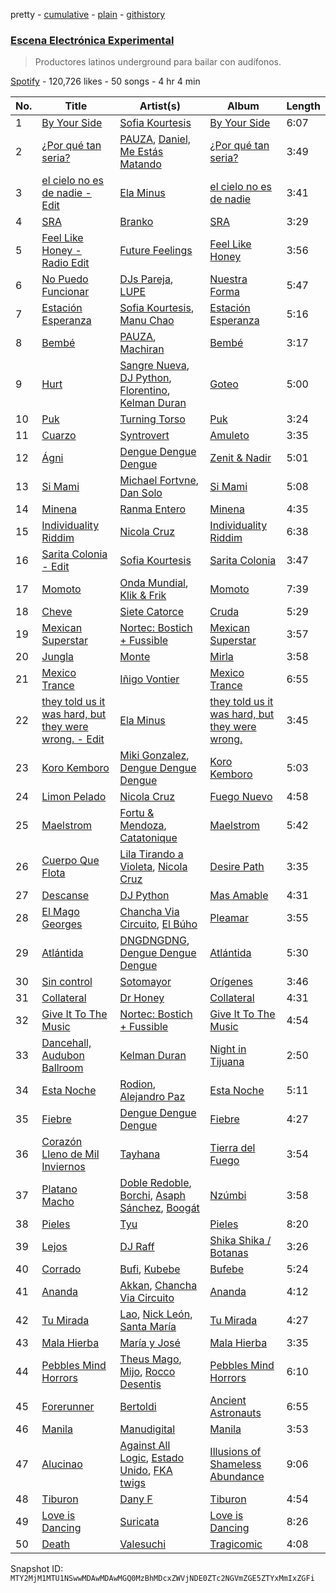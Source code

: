 pretty - [cumulative](/playlists/cumulative/37i9dQZF1DWWzc8XPy0ntN.md) - [plain](/playlists/plain/37i9dQZF1DWWzc8XPy0ntN) - [githistory](https://github.githistory.xyz/mackorone/spotify-playlist-archive/blob/main/playlists/plain/37i9dQZF1DWWzc8XPy0ntN)

### [Escena Electrónica Experimental](https://open.spotify.com/playlist/37i9dQZF1DWWzc8XPy0ntN)

> Productores latinos underground para bailar con audífonos.

[Spotify](https://open.spotify.com/user/spotify) - 120,726 likes - 50 songs - 4 hr 4 min

| No. | Title | Artist(s) | Album | Length |
|---|---|---|---|---|
| 1 | [By Your Side](https://open.spotify.com/track/69uPNh3b6VKdMZMbIKYQ1l) | [Sofia Kourtesis](https://open.spotify.com/artist/7wXTWO45lqpUejDkike0Gf) | [By Your Side](https://open.spotify.com/album/4iv1fsRtMDanS6VB6RW0Hg) | 6:07 |
| 2 | [¿Por qué tan seria?](https://open.spotify.com/track/6wdkhuxxLOebJK8scPd9LX) | [PAUZA](https://open.spotify.com/artist/2GZ0VsYD0N5Gb3EOIELa1N), [Daniel, Me Estás Matando](https://open.spotify.com/artist/51yyeVxyvecgePAWXmeLUE) | [¿Por qué tan seria?](https://open.spotify.com/album/32NnTNEkICcFVI1gfV5amQ) | 3:49 |
| 3 | [el cielo no es de nadie \- Edit](https://open.spotify.com/track/1pY4lWKYXLGqcSql0CzDuy) | [Ela Minus](https://open.spotify.com/artist/4rdJkXHNrMgowlwUdQAg8T) | [el cielo no es de nadie](https://open.spotify.com/album/2NzNIhJKRGCuPWfAJtUUCL) | 3:41 |
| 4 | [SRA](https://open.spotify.com/track/6J3FPGcMwdO1ik7sYRjKCF) | [Branko](https://open.spotify.com/artist/1lEBJGJgdoevi1Clv9CqLT) | [SRA](https://open.spotify.com/album/13AzeHpoKFRk6T2R9hsaGb) | 3:29 |
| 5 | [Feel Like Honey \- Radio Edit](https://open.spotify.com/track/4SDgjPDwZTPNPDFyN1hkwQ) | [Future Feelings](https://open.spotify.com/artist/3Au2QfFkLbGnjGvQ2DR0kH) | [Feel Like Honey](https://open.spotify.com/album/7pDqpbAxk2iT8EgC9WpDPI) | 3:56 |
| 6 | [No Puedo Funcionar](https://open.spotify.com/track/5ovjlgDlwy3fDfAWDh1Pki) | [DJs Pareja](https://open.spotify.com/artist/5oTo90z4UYa7QUQ3Je3dQ7), [LUPE](https://open.spotify.com/artist/4PRzyAvNqlYKSMhsKl2e0j) | [Nuestra Forma](https://open.spotify.com/album/1Vr6Mf9IkYR5GEwjLyfxMq) | 5:47 |
| 7 | [Estación Esperanza](https://open.spotify.com/track/1jGkLUJCl46NmXIM6rUghn) | [Sofia Kourtesis](https://open.spotify.com/artist/7wXTWO45lqpUejDkike0Gf), [Manu Chao](https://open.spotify.com/artist/6wH6iStAh4KIaWfuhf0NYM) | [Estación Esperanza](https://open.spotify.com/album/64q41JtvnThaB2VaVrqfpQ) | 5:16 |
| 8 | [Bembé](https://open.spotify.com/track/0yNL4Rma8wSmtBH39UuEUG) | [PAUZA](https://open.spotify.com/artist/2GZ0VsYD0N5Gb3EOIELa1N), [Machiran](https://open.spotify.com/artist/2G9YVfs6LKoJeFnGj4K3yx) | [Bembé](https://open.spotify.com/album/4gvhsXGJz2vzI16PJuFznV) | 3:17 |
| 9 | [Hurt](https://open.spotify.com/track/7nZfJZknW5vyEU2uWJhmiI) | [Sangre Nueva](https://open.spotify.com/artist/0YmokPIhVketCTSXBRp20R), [DJ Python](https://open.spotify.com/artist/1LoZxxInSyuVFKSMAB4BPl), [Florentino](https://open.spotify.com/artist/1rhVQSyhxNOMN6RHi2sB44), [Kelman Duran](https://open.spotify.com/artist/6PIl48ctj6HDmqVM2uIikd) | [Goteo](https://open.spotify.com/album/0bSLm9NcV2xx1cXNyQpy24) | 5:00 |
| 10 | [Puk](https://open.spotify.com/track/06nGBVYjH9ajxhrGQ2xfvV) | [Turning Torso](https://open.spotify.com/artist/6j5BxXSPPlGZIMeWjMoIPQ) | [Puk](https://open.spotify.com/album/4s2pQPbpvmtDTV2lecbqvi) | 3:24 |
| 11 | [Cuarzo](https://open.spotify.com/track/1aIModmKDbvX4xJqBFgQv8) | [Syntrovert](https://open.spotify.com/artist/541d4y9qEGqgZBoHrR0NmA) | [Amuleto](https://open.spotify.com/album/03fMs2DjHK6n5zbDqKkGHg) | 3:35 |
| 12 | [Ágni](https://open.spotify.com/track/6oFeHebu9Jv72wfFrC2wRm) | [Dengue Dengue Dengue](https://open.spotify.com/artist/4dNjJV9AjGqHzkZualfhnG) | [Zenit & Nadir](https://open.spotify.com/album/5F3AulLRnkl7a52gcim5q6) | 5:01 |
| 13 | [Si Mami](https://open.spotify.com/track/3iG93FbuY3fqgfedMCC6A7) | [Michael Fortvne](https://open.spotify.com/artist/6BIKs7su9UYmtKs5nj3Jpz), [Dan Solo](https://open.spotify.com/artist/7E1ZwNnXreZgJpmTNUJva7) | [Si Mami](https://open.spotify.com/album/6RMpW1nConyzYdawMen6ps) | 5:08 |
| 14 | [Minena](https://open.spotify.com/track/4yvUIVFjmNJL7nrb0irmBa) | [Ranma Entero](https://open.spotify.com/artist/779eiS92bExNWIAWxmiWIB) | [Minena](https://open.spotify.com/album/0IWOooqWyw1lf5xqYGGs3H) | 4:35 |
| 15 | [Individuality Riddim](https://open.spotify.com/track/5xbSiMMp6T98hJEQrUfFXX) | [Nicola Cruz](https://open.spotify.com/artist/0OltT51j3hIkgaDJqqPzDn) | [Individuality Riddim](https://open.spotify.com/album/2QQ714tuWG924CXN9H150s) | 6:38 |
| 16 | [Sarita Colonia \- Edit](https://open.spotify.com/track/0VNtKhOQZConLZc1GjQckk) | [Sofia Kourtesis](https://open.spotify.com/artist/7wXTWO45lqpUejDkike0Gf) | [Sarita Colonia](https://open.spotify.com/album/0ku4piLs17h4xD7e92FEf6) | 3:47 |
| 17 | [Momoto](https://open.spotify.com/track/6zyb9XHm1RjxaeerHo8Mv5) | [Onda Mundial](https://open.spotify.com/artist/5c5oay9VCy0a9RzFw1S8Dp), [Klik & Frik](https://open.spotify.com/artist/56P5wn7V6w46OyYV9vS5jC) | [Momoto](https://open.spotify.com/album/3cThlPotjMGdTYVj77PXpA) | 7:39 |
| 18 | [Cheve](https://open.spotify.com/track/16f4s3WLYMbCtIVlyaqO89) | [Siete Catorce](https://open.spotify.com/artist/3MVzVLPSlOV0s6mGQ2YZHr) | [Cruda](https://open.spotify.com/album/2Ia0Ig2JkLx3NNpdxuICeH) | 5:29 |
| 19 | [Mexican Superstar](https://open.spotify.com/track/71twNlaatmLS7noNHrjNlZ) | [Nortec: Bostich + Fussible](https://open.spotify.com/artist/3Jarv4dvk7d9k6AkqDUVJg) | [Mexican Superstar](https://open.spotify.com/album/4lSJuFFlo7MEKtpLCBXW14) | 3:57 |
| 20 | [Jungla](https://open.spotify.com/track/4iS3nysui6BO2ljE6Z00yu) | [Monte](https://open.spotify.com/artist/1fcnE99XRNfHPyu27ysuNG) | [Mirla](https://open.spotify.com/album/2thUe8kdgLxFD6TUbCVwI7) | 3:58 |
| 21 | [Mexico Trance](https://open.spotify.com/track/4yg5djr9I1rhJZAXUxZIg4) | [Iñigo Vontier](https://open.spotify.com/artist/46102Rmv7OVlBvNRnH3fj2) | [Mexico Trance](https://open.spotify.com/album/7AJ6vYLnEU0O6yzO6fvJIZ) | 6:55 |
| 22 | [they told us it was hard, but they were wrong\. \- Edit](https://open.spotify.com/track/4eChGxuP1HLtOPpQFFXRbP) | [Ela Minus](https://open.spotify.com/artist/4rdJkXHNrMgowlwUdQAg8T) | [they told us it was hard, but they were wrong.](https://open.spotify.com/album/6PbCwsrFphZdHvDhDneO4v) | 3:45 |
| 23 | [Koro Kemboro](https://open.spotify.com/track/0WpeystVcDypHRUhfrRBuz) | [Miki Gonzalez](https://open.spotify.com/artist/0ifCMWK5i03zLZL2N5hmWy), [Dengue Dengue Dengue](https://open.spotify.com/artist/4dNjJV9AjGqHzkZualfhnG) | [Koro Kemboro](https://open.spotify.com/album/2a99LCBq1HLVEym4R7iHYF) | 5:03 |
| 24 | [Limon Pelado](https://open.spotify.com/track/4AObAZOnmRqCET9CgdzoeD) | [Nicola Cruz](https://open.spotify.com/artist/0OltT51j3hIkgaDJqqPzDn) | [Fuego Nuevo](https://open.spotify.com/album/3jXvU3BbxtNU9q5XG4BvDh) | 4:58 |
| 25 | [Maelstrom](https://open.spotify.com/track/1xBqxKhj35tVGNmq4NpQ4e) | [Fortu & Mendoza](https://open.spotify.com/artist/1Hxlo5vn0d4y63L6C0kxex), [Catatonique](https://open.spotify.com/artist/2MYL2t7eQ5DTL4HBQ7dL9q) | [Maelstrom](https://open.spotify.com/album/1hefknIQ0TMrdyr6HT1qtI) | 5:42 |
| 26 | [Cuerpo Que Flota](https://open.spotify.com/track/4x9kOCgS6h3IBFZPR8asWe) | [Lila Tirando a Violeta](https://open.spotify.com/artist/1ZD9xcoRJKY4ldaV4UuAhx), [Nicola Cruz](https://open.spotify.com/artist/0OltT51j3hIkgaDJqqPzDn) | [Desire Path](https://open.spotify.com/album/4QMLBkfHh8ZrBLm3HGDx9V) | 3:35 |
| 27 | [Descanse](https://open.spotify.com/track/5sWwuI8g0WyZI3tddeU6WO) | [DJ Python](https://open.spotify.com/artist/1LoZxxInSyuVFKSMAB4BPl) | [Mas Amable](https://open.spotify.com/album/2WpHf0NARcxAamPoMSgCvM) | 4:31 |
| 28 | [El Mago Georges](https://open.spotify.com/track/2BFP1UreT4vYonBeCaP9Uy) | [Chancha Via Circuito](https://open.spotify.com/artist/6E8vZ5lkpXbXlkgHhbVJSl), [El Búho](https://open.spotify.com/artist/1I7FVmvisCtSFzmm87mbLR) | [Pleamar](https://open.spotify.com/album/0ibQuNCIrCSj9OY5OCSzlT) | 3:55 |
| 29 | [Atlántida](https://open.spotify.com/track/4XG8r3tuGn2Sossi2eoNtO) | [DNGDNGDNG](https://open.spotify.com/artist/4qw8wHJ1ZGNFQVZ1zM4NOq), [Dengue Dengue Dengue](https://open.spotify.com/artist/4dNjJV9AjGqHzkZualfhnG) | [Atlántida](https://open.spotify.com/album/5WHYmcgeLzkJVlnyAYA3pj) | 5:30 |
| 30 | [Sin control](https://open.spotify.com/track/3VU9lUe99fLz5PD6hlwad7) | [Sotomayor](https://open.spotify.com/artist/13UO3EqZHeNkeDQKjUS8oH) | [Orígenes](https://open.spotify.com/album/6gRNWVhhibYkhLxpIemENH) | 3:46 |
| 31 | [Collateral](https://open.spotify.com/track/5JNel3LbbwTMf2ZfwX3SL0) | [Dr Honey](https://open.spotify.com/artist/2ancfz442teYM3RI1zUcNr) | [Collateral](https://open.spotify.com/album/25hxlT3FXHFLHzBBwZOUOV) | 4:31 |
| 32 | [Give It To The Music](https://open.spotify.com/track/4lzBK0eegI0rCCEIPg0sVI) | [Nortec: Bostich + Fussible](https://open.spotify.com/artist/3Jarv4dvk7d9k6AkqDUVJg) | [Give It To The Music](https://open.spotify.com/album/7KNJCJsDEnAdLt9WbJD0Th) | 4:54 |
| 33 | [Dancehall, Audubon Ballroom](https://open.spotify.com/track/09LNA3vpPg0Zd3ghzTv5BN) | [Kelman Duran](https://open.spotify.com/artist/6PIl48ctj6HDmqVM2uIikd) | [Night in Tijuana](https://open.spotify.com/album/4vKaGMoRdGVu6u6GJyqHTx) | 2:50 |
| 34 | [Esta Noche](https://open.spotify.com/track/2nPpXPgqCAUlmMxjnaaoMG) | [Rodion](https://open.spotify.com/artist/4G12bh08cCVQXa9pO4iIRe), [Alejandro Paz](https://open.spotify.com/artist/58JUcJgPMahuJHcVQM5CNL) | [Esta Noche](https://open.spotify.com/album/4otyeBB3oeu6L7M7tYD1It) | 5:11 |
| 35 | [Fiebre](https://open.spotify.com/track/00PyNFoOwrk0Aw3O7qU2kh) | [Dengue Dengue Dengue](https://open.spotify.com/artist/4dNjJV9AjGqHzkZualfhnG) | [Fiebre](https://open.spotify.com/album/6y2lryBMGXmaZ8CxuHfOXj) | 4:27 |
| 36 | [Corazón Lleno de Mil Inviernos](https://open.spotify.com/track/3rE9V4p5WkROR7ud2QG6Yh) | [Tayhana](https://open.spotify.com/artist/647u1oTQ3MgB1k4FwVrPfg) | [Tierra del Fuego](https://open.spotify.com/album/3bM79Y0P0jnhA6Yz8lE2Fa) | 3:54 |
| 37 | [Platano Macho](https://open.spotify.com/track/2JW0Rz7D4q3KxbvsBZrZZv) | [Doble Redoble](https://open.spotify.com/artist/4XJopnM0aD3RN5NWnl6fdT), [Borchi](https://open.spotify.com/artist/1dPeBgMAiuyI2gXcphyNMH), [Asaph Sánchez](https://open.spotify.com/artist/6WDgyfRIVQ68WwwnYZIOsI), [Boogát](https://open.spotify.com/artist/2y2bEk3zCBVBMDkrXgA29R) | [Nzúmbi](https://open.spotify.com/album/76dn7yiHINDA18rFqopGp0) | 3:58 |
| 38 | [Pieles](https://open.spotify.com/track/5kh71E46NXD2ub6OcvFVy5) | [Tyu](https://open.spotify.com/artist/5IToOsTYhrDB6BqOxpWTxM) | [Pieles](https://open.spotify.com/album/6wnljTM7txuqv9nCu2sRAu) | 8:20 |
| 39 | [Lejos](https://open.spotify.com/track/4FdJjt9xr1C8uuo8i4IxWN) | [DJ Raff](https://open.spotify.com/artist/1yBSX25jjXRF6KqAKGygy2) | [Shika Shika / Botanas](https://open.spotify.com/album/0lxqfF1bXMwwH2zHxHErbO) | 3:26 |
| 40 | [Corrado](https://open.spotify.com/track/0ulKl0MCIn9mYHmxK8DLA2) | [Bufi](https://open.spotify.com/artist/0ckrHQgGWuXzYxRM0jLOZZ), [Kubebe](https://open.spotify.com/artist/05EKr75TBeDGYstwAKRMpH) | [Bufebe](https://open.spotify.com/album/1BU2ah2FQ4SbswByhQonrO) | 5:24 |
| 41 | [Ananda](https://open.spotify.com/track/4OM2bUjoj6mciwhLxwJG2j) | [Akkan](https://open.spotify.com/artist/2CA2ypghZh6RCxJdPOQ4Ze), [Chancha Via Circuito](https://open.spotify.com/artist/6E8vZ5lkpXbXlkgHhbVJSl) | [Ananda](https://open.spotify.com/album/458iq3ckasP86d5CoLlyJb) | 4:12 |
| 42 | [Tu Mirada](https://open.spotify.com/track/2iYy3bF7epY1Phd2ovqkbU) | [Lao](https://open.spotify.com/artist/2zDEnKW6qy7E4M9A2c2YAZ), [Nick León](https://open.spotify.com/artist/3qOGTt4eTeEkCn3efhAGu2), [Santa María](https://open.spotify.com/artist/7LkizBgIzMjcQWQow29fZm) | [Tu Mirada](https://open.spotify.com/album/4orzCYGgSLcWCcFNS5CUbd) | 4:27 |
| 43 | [Mala Hierba](https://open.spotify.com/track/1QjfhdsjAMgXKR78X7NUXr) | [María y José](https://open.spotify.com/artist/6DsIWcjlRh4a01ig2mutYX) | [Mala Hierba](https://open.spotify.com/album/2gUpydA3UPgqBkpjGbCCOy) | 3:35 |
| 44 | [Pebbles Mind Horrors](https://open.spotify.com/track/3FJQL59dUXL0Xq6dJTMXXL) | [Theus Mago](https://open.spotify.com/artist/5AmmljbTOeKJcfoTd6QCd3), [Mijo](https://open.spotify.com/artist/4cLXwxOqso1lUoR0SIk0jl), [Rocco Desentis](https://open.spotify.com/artist/6VhNyPvKFaJAzTe5sqPz89) | [Pebbles Mind Horrors](https://open.spotify.com/album/2IwGCkhGFRnn0ojOZRyESl) | 6:10 |
| 45 | [Forerunner](https://open.spotify.com/track/34S6ZJ8rZqheHQxkQMwjde) | [Bertoldi](https://open.spotify.com/artist/4Li9gBuTUcIRons5AtN4yE) | [Ancient Astronauts](https://open.spotify.com/album/5H71MGGEYaVtTOCtHWZvDq) | 6:55 |
| 46 | [Manila](https://open.spotify.com/track/1uo9jMH4Z3DrpPGi6jm9E4) | [Manudigital](https://open.spotify.com/artist/1EPdzkPNE9fwx1qhN4mUrH) | [Manila](https://open.spotify.com/album/7rwOOLEqFtz8cIsmW9UC91) | 3:53 |
| 47 | [Alucinao](https://open.spotify.com/track/37cNWcjPG6hXI94CsZOHje) | [Against All Logic](https://open.spotify.com/artist/0ngUeF0DGpYmPec80MqSi1), [Estado Unido](https://open.spotify.com/artist/7LQMfqw2JZQhybBOrH1KtS), [FKA twigs](https://open.spotify.com/artist/6nB0iY1cjSY1KyhYyuIIKH) | [Illusions of Shameless Abundance](https://open.spotify.com/album/5P1yIYyaRLTcdo3TPRzT5H) | 9:06 |
| 48 | [Tiburon](https://open.spotify.com/track/4luglnusaGpm8FhNjDmMpg) | [Dany F](https://open.spotify.com/artist/4E0D8VmVgWeyOtSZozgEYV) | [Tiburon](https://open.spotify.com/album/25kGnhGZgaWHsvlrcOaYL4) | 4:54 |
| 49 | [Love is Dancing](https://open.spotify.com/track/1XNXuM7R6Lmk5RdWnfe2S0) | [Suricata](https://open.spotify.com/artist/2xKpXTLYPN7jd325QEb65b) | [Love is Dancing](https://open.spotify.com/album/3yisAaoFw3xGdJF4ZIUrZ8) | 8:26 |
| 50 | [Death](https://open.spotify.com/track/12CmR3HdSgdTeNqqCArJNd) | [Valesuchi](https://open.spotify.com/artist/20lLQVCg1N2fCUB7fEg46b) | [Tragicomic](https://open.spotify.com/album/7MLoEoQIno3oRHwGj0gJJh) | 4:08 |

Snapshot ID: `MTY2MjM1MTU1NSwwMDAwMDAwMGQ0MzBhMDcxZWVjNDE0ZTc2NGVmZGE5ZTYxMmIxZGFi`
